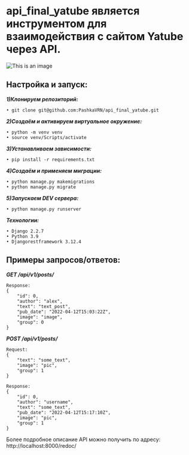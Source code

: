 # api_final_yatube является инструментом для взаимодействия с сайтом Yatube через API.

![This is an image](https://i.ytimg.com/vi/5YJ_dlM1ibc/maxresdefault.jpg)
## Настройка и запуск:

***1)Клонируем репозиторий:***
``` 
• git clone git@github.com:PashkaVRN/api_final_yatube.git
``` 

***2)Создаём и активируем виртуальное окружение:***
``` 
• python -m venv venv
• source venv/Scripts/activate
``` 

***3)Устанавливаем зависимости:***
``` 
• pip install -r requirements.txt
``` 

***4)Создаём и применяем миграции:***
``` 
• python manage.py makemigrations
• python manage.py migrate
``` 
***5)Запускаем DEV сервера:***
``` 
• python manage.py runserver
``` 
***Технологии:***
``` 
• Django 2.2.7
• Python 3.9
• Djangorestframework 3.12.4
``` 
## Примеры запросов/ответов:
***GET /api/v1/posts/***
``` 
Response:
{
    "id": 0,
    "author": "alex",
    "text": "text_post",
    "pub_date": "2022-04-12T15:03:22Z",
    "image": "image",
    "group": 0
}
``` 
***POST /api/v1/posts/***
``` 
Request:
{
    "text": "some_text",
    "image": "pic",
    "group": 1
}
``` 
``` 
Response:
{
    "id": 0,
    "author": "username",
    "text": "some_text",
    "pub_date": "2022-04-12T15:17:10Z",
    "image": "pic",
    "group": 1
}
``` 
Более подробное описание API можно получить по адресу:
http://localhost:8000/redoc/
